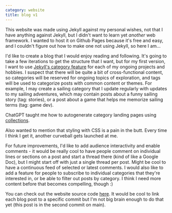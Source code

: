 ```yaml
---
category: website
title: blog v1
---
```


This website was made using Jekyll against my personal wishes, not that I have anything against Jekyll, but I didn't want to learn yet _another_ web framework. I wanted to host it on Github Pages because it's free and easy, and I couldn't figure out how to make one not using Jekyll, so here I am...

I'd like to create a blog that I would enjoy reading and following. It's going to take a few iterations to get the structure that I want, but for my first version, I want to use [Jekyll's category feature](https://jekyllrb.com/docs/posts/) for each of my ongoing projects and hobbies. I suspect that there will be quite a bit of cross-functional content, so categories will be reserved for ongoing topics of exploration, and tags will be used to categorize posts with common content or themes. For example, I may create a sailing category that I update regularly with updates to my sailing adventures, which may contain posts about a funny sailing story (tag: stories), or a post about a game that helps me memorize sailing terms (tag: game dev).

ChatGPT taught me how to autogenerate category landing pages using [collections](https://jekyllrb.com/docs/collections/).

Also wanted to mention that styling with CSS is a pain in the butt. Every time I think I get it, another curveball gets launched at me.

For future improvements, I'd like to add audience interactivity and enable comments - it would be really cool to have people comment on individual lines or sections on a post and start a thread there (kind of like a Google Doc), but I might start off with just a single thread per post. Might be cool to have a continuous feed of selected or latest comments. I would also like to add a feature for people to subscribe to individual categories that they're interested in, or be able to filter out posts by category. I think I need more content before that becomes compelling, though :)

You can check out the website source code [here](https://github.com/whhuang/whhuang.github.io). It would be cool to link each blog post to a specific commit but I'm not big brain enough to do that yet (this post is in the second commit on main).